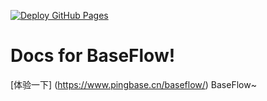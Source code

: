 [![Deploy GitHub Pages](https://github.com/pingbase/BaseFlowDoc/actions/workflows/deploy-pages.yml/badge.svg?branch=main)](https://github.com/pingbase/BaseFlowDoc/actions/workflows/deploy-pages.yml)

# Docs for BaseFlow!

[体验一下] (https://www.pingbase.cn/baseflow/) BaseFlow~